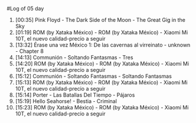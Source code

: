 #Log of 05 day

1. [00:35] Pink Floyd - The Dark Side of the Moon - The Great Gig in the Sky
1. [01:19] ROM (by Xataka México) - ROM (by Xataka México) - Xiaomi Mi 10T, el nuevo calidad-precio a seguir
1. [13:32] Érase una vez México 1: De las cavernas al virreinato - unknown - Chapter 8
1. [14:13] Communión - Soltando Fantasmas - Tres
1. [14:20] ROM (by Xataka México) - ROM (by Xataka México) - Xiaomi Mi 10T, el nuevo calidad-precio a seguir
1. [15:12] Communión - Soltando Fantasmas - Soltando Fantasmas
1. [15:13] ROM (by Xataka México) - ROM (by Xataka México) - Xiaomi Mi 10T, el nuevo calidad-precio a seguir
1. [15:14] Porter - Las Batallas Del Tiempo - Pájaros
1. [15:19] Hello Seahorse! - Bestia - Criminal
1. [15:23] ROM (by Xataka México) - ROM (by Xataka México) - Xiaomi Mi 10T, el nuevo calidad-precio a seguir
